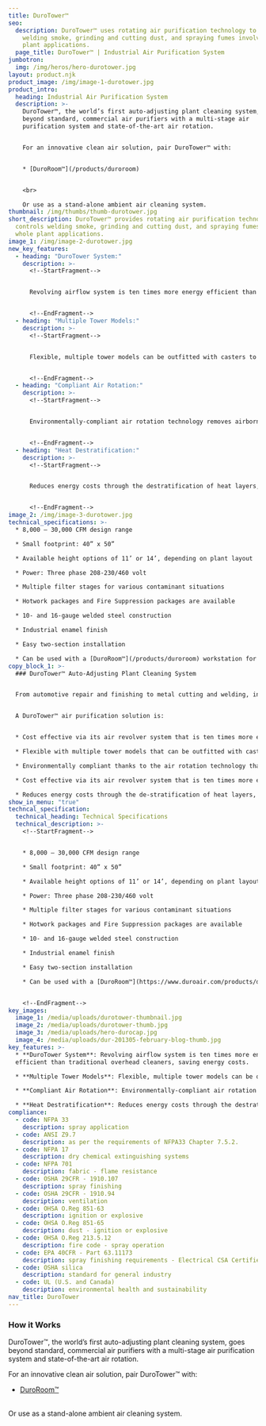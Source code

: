 ```yaml
---
title: DuroTower™
seo:
  description: DuroTower™ uses rotating air purification technology to control
    welding smoke, grinding and cutting dust, and spraying fumes involving whole
    plant applications.
  page_title: DuroTower™ | Industrial Air Purification System
jumbotron:
  img: /img/heros/hero-durotower.jpg
layout: product.njk
product_image: /img/image-1-durotower.jpg
product_intro:
  heading: Industrial Air Purification System
  description: >-
    DuroTower™, the world’s first auto-adjusting plant cleaning system, goes
    beyond standard, commercial air purifiers with a multi-stage air
    purification system and state-of-the-art air rotation.


    For an innovative clean air solution, pair DuroTower™ with:


    * [DuroRoom™](/products/duroroom)


    <br>

    Or use as a stand-alone ambient air cleaning system.
thumbnail: /img/thumbs/thumb-durotower.jpg
short_description: DuroTower™ provides rotating air purification technology that
  controls welding smoke, grinding and cutting dust, and spraying fumes for
  whole plant applications.
image_1: /img/image-2-durotower.jpg
new_key_features:
  - heading: "DuroTower System:"
    description: >-
      <!--StartFragment-->


      Revolving airflow system is ten times more energy efficient than traditional overhead cleaners, saving energy costs.


      <!--EndFragment-->
  - heading: "Multiple Tower Models:"
    description: >-
      <!--StartFragment-->


      Flexible, multiple tower models can be outfitted with casters to function as portable fume extractors.


      <!--EndFragment-->
  - heading: "Compliant Air Rotation:"
    description: >-
      <!--StartFragment-->


      Environmentally-compliant air rotation technology removes airborne particulates to 1 micron for removing industrial-level contaminants for an entire shop floor.


      <!--EndFragment-->
  - heading: "Heat Destratification:"
    description: >-
      <!--StartFragment-->


      Reduces energy costs through the destratification of heat layers, homogenizing the air from floor to ceiling to within 5 degrees.


      <!--EndFragment-->
image_2: /img/image-3-durotower.jpg
technical_specifications: >-
  * 8,000 – 30,000 CFM design range

  * Small footprint: 40” x 50”

  * Available height options of 11’ or 14’, depending on plant layout

  * Power: Three phase 208-230/460 volt

  * Multiple filter stages for various contaminant situations

  * Hotwork packages and Fire Suppression packages are available

  * 10- and 16-gauge welded steel construction

  * Industrial enamel finish

  * Easy two-section installation

  * Can be used with a [DuroRoom™](/products/duroroom) workstation for an effective clean room, isolation room, or dust collection applications
copy_block_1: >-
  ### DuroTower™ Auto-Adjusting Plant Cleaning System


  From automotive repair and finishing to metal cutting and welding, industrial processes produce corrosive dust and fumes that can impair employee health and bring production to a grinding halt. DuroTower™ efficiently scoops up these contaminants in an intake downdraft and then floods the entire plant with clean air from the system outlet.


  A DuroTower™ air purification solution is:


  * Cost effective via its air revolver system that is ten times more energy efficient than traditional overhead cleaners

  * Flexible with multiple tower models that can be outfitted with casters to function as portable fume extractors

  * Environmentally compliant thanks to the air rotation technology that removes airborne particulates to 1 micron.

  * Cost effective via its air revolver system that is ten times more energy efficient than traditional overhead cleaners

  * Reduces energy costs through the de-stratification of heat layers, homogenizing air from floor to ceiling to within 5 degrees
show_in_menu: "true"
techncal_specification:
  technical_heading: Technical Specifications
  technical_description: >-
    <!--StartFragment-->


    * 8,000 – 30,000 CFM design range

    * Small footprint: 40” x 50”

    * Available height options of 11’ or 14’, depending on plant layout

    * Power: Three phase 208-230/460 volt

    * Multiple filter stages for various contaminant situations

    * Hotwork packages and Fire Suppression packages are available

    * 10- and 16-gauge welded steel construction

    * Industrial enamel finish

    * Easy two-section installation

    * Can be used with a [DuroRoom™](https://www.duroair.com/products/duroroom) workstation for an effective clean room, isolation room, or dust collection applications


    <!--EndFragment-->
key_images:
  image_1: /media/uploads/durotower-thumbnail.jpg
  image_2: /media/uploads/durotower-thumb.jpg
  image_3: /media/uploads/hero-durocap.jpg
  image_4: /media/uploads/dur-201305-february-blog-thumb.jpg
key_features: >-
  * **DuroTower System**: Revolving airflow system is ten times more energy
  efficient than traditional overhead cleaners, saving energy costs.

  * **Multiple Tower Models**: Flexible, multiple tower models can be outfitted with casters to function as portable fume extractors.

  * **Compliant Air Rotation**: Environmentally-compliant air rotation technology removes airborne particulates to 1 micron for removing industrial-level contaminants for an entire shop floor.

  * **Heat Destratification**: Reduces energy costs through the destratification of heat layers, homogenizing the air from floor to ceiling to within 5 degrees.
compliance:
  - code: NFPA 33
    description: spray application
  - code: ANSI Z9.7
    description: as per the requirements of NFPA33 Chapter 7.5.2.
  - code: NFPA 17
    description: dry chemical extinguishing systems
  - code: NFPA 701
    description: fabric - flame resistance
  - code: OSHA 29CFR - 1910.107
    description: spray finishing
  - code: OSHA 29CFR - 1910.94
    description: ventilation
  - code: OHSA O.Reg 851-63
    description: ignition or explosive
  - code: OHSA O.Reg 851-65
    description: dust - ignition or explosive
  - code: OHSA O.Reg 213.5.12
    description: fire code - spray operation
  - code: EPA 40CFR - Part 63.11173
    description: spray finishing requirements - Electrical CSA Certified
  - code: OSHA silica
    description: standard for general industry
  - code: UL (U.S. and Canada)
    description: environmental health and sustainability
nav_title: DuroTower
---
```

### How it Works

DuroTower™, the world’s first auto-adjusting plant cleaning system, goes beyond standard, commercial air purifiers with a multi-stage air purification system and state-of-the-art air rotation.

For an innovative clean air solution, pair DuroTower™ with:

* [DuroRoom™](/products/duroroom)

<br>
Or use as a stand-alone ambient air cleaning system.
